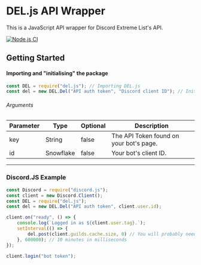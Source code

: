 # DEL.js API Wrapper
This is a JavaScript API wrapper for Discord Extreme List's API.

[![Node.js CI](https://github.com/discordextremelist/del.js/actions/workflows/node.js.yml/badge.svg)](https://github.com/discordextremelist/del.js/actions/workflows/node.js.yml)

## Getting Started

#### Importing and "initialising" the package
```js
const DEL = require("del.js"); // Importing DEL.js
const del = new DEL.Del("API auth token", "Discord client ID"); // Initialising it
```

###### Arguments
Parameter | Type | Optional | Description
|--------------|----------|--------------|--------------|
key | String | false | The API Token found on your bot's page.
id | Snowflake | false | Your bot's client ID.

--- 

### Discord.JS Example

```js
const Discord = require("discord.js");
const client = new Discord.Client();
const DEL = require("del.js");
const del = new DEL.Del("API auth token", client.user.id);

client.on("ready", () => {
    console.log(`Logged in as ${client.user.tag}.`);
    setInterval(() => {
        del.post(client.guilds.cache.size, 0) // You will probably need to change this.
    }, 600000); // 10 minutes in milliseconds
});

client.login("bot token");
```
